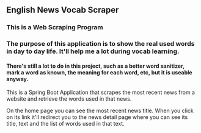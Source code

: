 ## English News Vocab Scraper

### This is a Web Scraping Program
### The purpose of this application is to show the real used words in day to day life. It'll help me a lot during vocab learning.
#### There's still a lot to do in this project, such as a better word sanitizer, mark a word as known, the meaning for each word, etc, but it is useable anyway.

This is a Spring Boot Application that scrapes the most recent news from a website and retrieve the words used in that news.

On the home page you can see the most recent news title. When you click on its link it'll redirect you to the news detail page where you can see its title, text and the list of words used in that text.